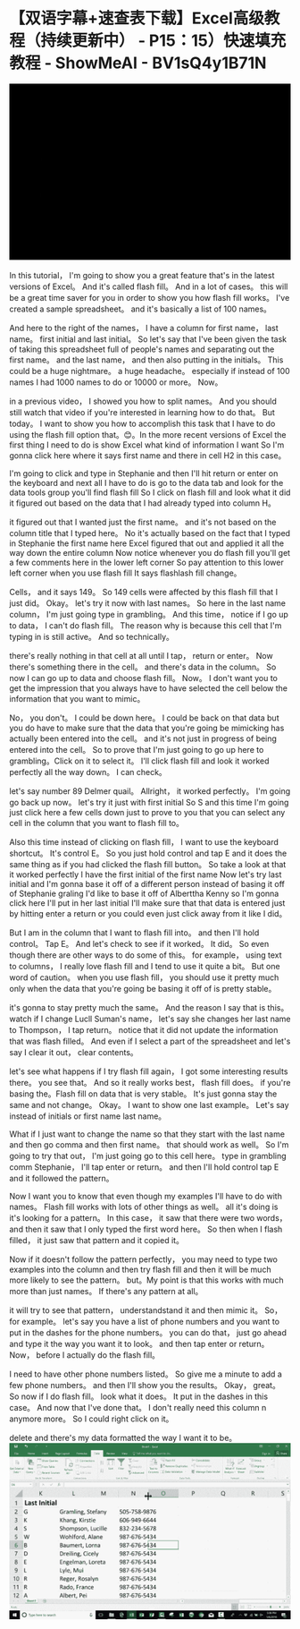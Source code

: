 # 【双语字幕+速查表下载】Excel高级教程（持续更新中） - P15：15）快速填充教程 - ShowMeAI - BV1sQ4y1B71N

![](img/52065da7554d0cf7a1eff923218061cf_0.png)

In this tutorial， I'm going to show you a great feature that's in the latest versions of Excel。 And it's called flash fill。 And in a lot of cases。 this will be a great time saver for you in order to show you how flash fill works。 I've created a sample spreadsheet。 and it's basically a list of 100 names。

 And here to the right of the names， I have a column for first name， last name。 first initial and last initial。 So let's say that I've been given the task of taking this spreadsheet full of people's names and separating out the first name。 and the last name， and then also putting in the initials。 This could be a huge nightmare。 a huge headache。 especially if instead of 100 names I had 1000 names to do or 10000 or more。 Now。

 in a previous video， I showed you how to split names。 And you should still watch that video if you're interested in learning how to do that。 But today。 I want to show you how to accomplish this task that I have to do using the flash fill option that。😊。In the more recent versions of Excel the first thing I need to do is show Excel what kind of information I want So I'm gonna click here where it says first name and there in cell H2 in this case。

 I'm going to click and type in Stephanie and then I'll hit return or enter on the keyboard and next all I have to do is go to the data tab and look for the data tools group you'll find flash fill So I click on flash fill and look what it did it figured out based on the data that I had already typed into column H。

 it figured out that I wanted just the first name。 and it's not based on the column title that I typed here。 No it's actually based on the fact that I typed in Stephanie the first name here Excel figured that out and applied it all the way down the entire column Now notice whenever you do flash fill you'll get a few comments here in the lower left corner So pay attention to this lower left corner when you use flash fill It says flashlash fill change。

Cells， and it says 149。 So 149 cells were affected by this flash fill that I just did。 Okay。 let's try it now with last names。 So here in the last name column， I'm just going type in grambling。 And this time， notice if I go up to data， I can't do flash fill。 The reason why is because this cell that I'm typing in is still active。 And so technically。

 there's really nothing in that cell at all until I tap， return or enter。 Now there's something there in the cell。 and there's data in the column。 So now I can go up to data and choose flash fill。 Now。 I don't want you to get the impression that you always have to have selected the cell below the information that you want to mimic。

 No， you don't。 I could be down here。 I could be back on that data but you do have to make sure that the data that you're going be mimicking has actually been entered into the cell。 and it's not just in progress of being entered into the cell。 So to prove that I'm just going to go up here to grambling。Click on it to select it。 I'll click flash fill and look it worked perfectly all the way down。 I can check。

 let's say number 89 Delmer quail。 Allright， it worked perfectly。 I'm going go back up now。 let's try it just with first initial So S and this time I'm going just click here a few cells down just to prove to you that you can select any cell in the column that you want to flash fill to。

 Also this time instead of clicking on flash fill， I want to use the keyboard shortcut。 It's control E。 So you just hold control and tap E and it does the same thing as if you had clicked the flash fill button。 So take a look at that it worked perfectly I have the first initial of the first name Now let's try last initial and I'm gonna base it off of a different person instead of basing it off of Stephanie graling I'd like to base it off of Alberttha Kenny so I'm gonna click here I'll put in her last initial I'll make sure that that data is entered just by hitting enter a return or you could even just click away from it like I did。

But I am in the column that I want to flash fill into。 and then I'll hold control。 Tap E。 And let's check to see if it worked。 It did。 So even though there are other ways to do some of this。 for example， using text to columns， I really love flash fill and I tend to use it quite a bit。 But one word of caution。 when you use flash fill， you should use it pretty much only when the data that you're going be basing it off of is pretty stable。

 it's gonna to stay pretty much the same。 And the reason I say that is this。 watch if I change Lucll Suman's name， let's say she changes her last name to Thompson， I tap return。 notice that it did not update the information that was flash filled。 And even if I select a part of the spreadsheet and let's say I clear it out， clear contents。

 let's see what happens if I try flash fill again， I got some interesting results there。 you see that。 And so it really works best， flash fill does。 if you're basing the。Flash fill on data that is very stable。 It's just gonna stay the same and not change。 Okay。 I want to show one last example。 Let's say instead of initials or first name last name。

 What if I just want to change the name so that they start with the last name and then go comma and then first name。 that should work as well。 So I'm going to try that out， I'm just going go to this cell here。 type in grambling comm Stephanie， I'll tap enter or return。 and then I'll hold control tap E and it followed the pattern。

 Now I want you to know that even though my examples I'll have to do with names。 Flash fill works with lots of other things as well。 all it's doing is it's looking for a pattern。 In this case， it saw that there were two words， and then it saw that I only typed the first word here。 So then when I flash filled， it just saw that pattern and it copied it。

 Now if it doesn't follow the pattern perfectly， you may need to type two examples into the column and then try flash fill and then it will be much more likely to see the pattern。 but。My point is that this works with much more than just names。 If there's any pattern at all。

 it will try to see that pattern， understandstand it and then mimic it。 So， for example。 let's say you have a list of phone numbers and you want to put in the dashes for the phone numbers。 you can do that， just go ahead and type it the way you want it to look。 and then tap enter or return。 Now， before I actually do the flash fill。

 I need to have other phone numbers listed。 So give me a minute to add a few phone numbers。 and then I'll show you the results。 Okay， great。 So now if I do flash fill。 look what it does。 It put in the dashes in this case。 And now that I've done that。 I don't really need this column n anymore more。 So I could right click on it。

 delete and there's my data formatted the way I want it to be。![](img/52065da7554d0cf7a1eff923218061cf_2.png)